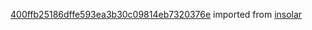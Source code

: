 [400ffb25186dffe593ea3b30c09814eb7320376e](https://github.com/insolar/insolar/commit/400ffb25186dffe593ea3b30c09814eb7320376e) imported from [insolar](https://github.com/insolar/insolar)
